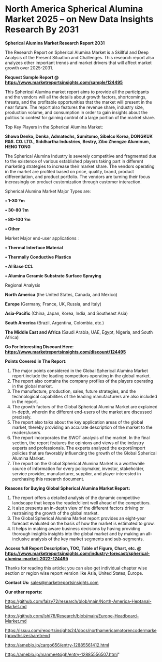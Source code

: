 # North America Spherical Alumina Market 2025 – on New Data Insights Research By 2031

<strong>Spherical Alumina Market Research Report 2031</strong>

The Research Report on Spherical Alumina Market is a Skillful and Deep Analysis of the Present Situation and Challenges. This research report also analyzes other important trends and market drivers that will affect market growth over 2025-2031.

<strong>Request Sample Report @ <a href=https://www.marketreportsinsights.com/sample/124495>https://www.marketreportsinsights.com/sample/124495</a></strong>

This Spherical Alumina market report aims to provide all the participants and the vendors will all the details about growth factors, shortcomings, threats, and the profitable opportunities that the market will present in the near future. The report also features the revenue share, industry size, production volume, and consumption in order to gain insights about the politics to contest for gaining control of a large portion of the market share.

Top Key Players in the Spherical Alumina Market:

<strong>Showa Denko, Denka, Admatechs, Sumitomo, Sibelco Korea, DONGKUK R&S. CO. LTD., Siddhartha Industries, Bestry, Zibo Zhengze Aluminum, HENG TONG</strong>

The Spherical Alumina Industry is severely competitive and fragmented due to the existence of various established players taking part in different marketing strategies to increase their market share. The vendors operating in the market are profiled based on price, quality, brand, product differentiation, and product portfolio. The vendors are turning their focus increasingly on product customization through customer interaction.

Spherical Alumina Market Major Types are:

<strong>• 1-30 ?m

• 30-80 ?m

• 80-100 ?m

• Other</strong>

Market Major end-user applications :

<strong>• Thermal Interface Material

• Thermally Conductive Plastics

• Al Base CCL

• Alumina Ceramic Substrate Surface Spraying</strong>

Regional Analysis

</u><strong><b>North America</b></strong> (the United States, Canada, and Mexico)

<strong><b>Europe </b></strong>(Germany, France, UK, Russia, and Italy)

<strong><b>Asia-Pacific</b></strong> (China, Japan, Korea, India, and Southeast Asia)

<strong><b>South America</b></strong> (Brazil, Argentina, Colombia, etc.)

<strong><b>The Middle East and Africa</b></strong> (Saudi Arabia, UAE, Egypt, Nigeria, and South Africa)

<strong>Go For Interesting Discount Here: <a href=https://www.marketreportsinsights.com/discount/124495>https://www.marketreportsinsights.com/discount/124495</a></strong>

<strong>Points Covered in The Report:</strong>
<ol>
  <li>The major points considered in the Global Spherical Alumina Market report include the leading competitors operating in the global market.</li>
  <li>The report also contains the company profiles of the players operating in the global market.</li>
  <li>The manufacture, production, sales, future strategies, and the technological capabilities of the leading manufacturers are also included in the report.</li>
  <li>The growth factors of the Global Spherical Alumina Market are explained in-depth, wherein the different end-users of the market are discussed precisely.</li>
  <li>The report also talks about the key application areas of the global market, thereby providing an accurate description of the market to the readers/users.</li>
  <li>The report incorporates the SWOT analysis of the market. In the final section, the report features the opinions and views of the industry experts and professionals. The experts analyzed the export/import policies that are favorably influencing the growth of the Global Spherical Alumina Market.</li>
  <li>The report on the Global Spherical Alumina Market is a worthwhile source of information for every policymaker, investor, stakeholder, service provider, manufacturer, supplier, and player interested in purchasing this research document.</li>
</ol>
<strong>Reasons for Buying Global Spherical Alumina Market Report:</strong>

<ol>
  <li>The report offers a detailed analysis of the dynamic competitive landscape that keeps the reader/client well ahead of the competitors.</li>
  <li>It also presents an in-depth view of the different factors driving or restraining the growth of the global market.</li>
  <li>The Global Spherical Alumina Market report provides an eight-year forecast evaluated on the basis of how the market is estimated to grow.</li>
  <li>It helps in making aware business decisions by having providing thorough insights insights into the global market and by making an all-inclusive analysis of the key market segments and sub-segments.</li>
</ol>
<strong>Access full Report Description, TOC, Table of Figure, Chart, etc. @ <a href=https://www.marketreportsinsights.com/industry-forecast/spherical-alumina-market-2022-124495>https://www.marketreportsinsights.com/industry-forecast/spherical-alumina-market-2022-124495</a></strong>


Thanks for reading this article; you can also get individual chapter wise section or region wise report version like Asia, United States, Europe.

<strong>Contact Us:</strong>
sales@marketreportsinsights.com

<strong>Our other reports:</strong>

<a href=https://github.com/faizy72/research/blob/main/North-America-Heptanal-Market.md>https://github.com/faizy72/research/blob/main/North-America-Heptanal-Market.md</a>

<a href=https://github.com/Ishi78/Research/blob/main/Europe-Headboard-Market.md>https://github.com/Ishi78/Research/blob/main/Europe-Headboard-Market.md</a>

<a href=https://issuu.com/reportsinsights24/docs/northamericamotorencodermarketgrowthsizesharetrend>https://issuu.com/reportsinsights24/docs/northamericamotorencodermarketgrowthsizesharetrend</a>

<a href=https://ameblo.jp/cargo656/entry-12885561412.html>https://ameblo.jp/cargo656/entry-12885561412.html</a>

<a href=https://ameblo.jp/manmeetsigh/entry-12885556507.html>https://ameblo.jp/manmeetsigh/entry-12885556507.html</a>"
